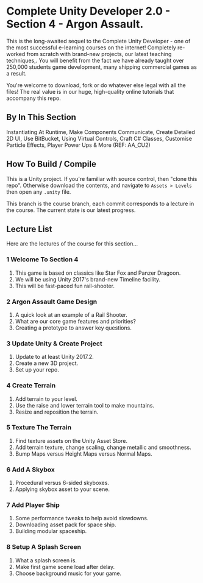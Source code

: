 # Complete Unity Developer 2.0 - Section 4 - Argon Assault.

This is the long-awaited sequel to the Complete Unity Developer - one of the most successful e-learning courses on the internet! Completely re-worked from scratch with brand-new projects, our latest teaching techniques,. You will benefit from the fact we have already taught over 250,000 students game development, many shipping commercial games as a result.

You're welcome to download, fork or do whatever else legal with all the files! The real value is in our huge, high-quality online tutorials that accompany this repo.

## By In This Section
Instantiating At Runtime, Make Components Communicate, Create Detailed 2D UI, Use BitBucket, Using Virtual Controls, Craft C# Classes, Customise Particle Effects, Player Power Ups & More (REF: AA_CU2)

## How To Build / Compile
This is a Unity project. If you're familiar with source control, then "clone this repo". Otherwise download the contents, and navigate to `Assets > Levels` then open any `.unity` file.

This branch is the course branch, each commit corresponds to a lecture in the course. The current state is our latest progress.

## Lecture List
Here are the lectures of the course for this section...

### 1 Welcome To Section 4 ###
1. This game is based on classics like Star Fox and Panzer Dragoon.
2. We will be using Unity 2017's brand-new Timeline facility.
3. This will be fast-paced fun rail-shooter.

### 2 Argon Assault Game Design ###
1. A quick look at an example of a Rail Shooter.
2. What are our core game features and priorities?
3. Creating a prototype to answer key questions.

### 3 Update Unity & Create Project ###
1. Update to at least Unity 2017.2.
2. Create a new 3D project.
3. Set up your repo.

### 4 Create Terrain ###
1. Add terrain to your level.
2. Use the raise and lower terrain tool to make mountains.
3. Resize and reposition the terrain.

### 5 Texture The Terrain ###
1. Find texture assets on the Unity Asset Store.
2. Add terrain texture, change scaling, change metallic and smoothness.
3. Bump Maps versus Height Maps versus Normal Maps.

### 6 Add A Skybox ###
1. Procedural versus 6-sided skyboxes.
2. Applying skybox asset to your scene.

### 7 Add Player Ship ###
1. Some performance tweaks to help avoid slowdowns.
2. Downloading asset pack for space ship.
3. Building modular spaceship.

### 8 Setup A Splash Screen ###
1. What a splash screen is.
2. Make first game scene load after delay.
3. Choose background music for your game.
